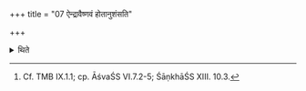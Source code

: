 +++
title = "07 ऐन्द्रावैष्णवं होतानुशंसति"

+++

<details><summary>थिते</summary>

7. The Hotr̥ recites Aindrāvaiṣṇava-śastra.[^1]  

[^1]: Cf. TMB IX.1.1; cp. ĀśvaŚS VI.7.2-5; ŚāṇkhāŚS XIII. 10.3.  

</details>
